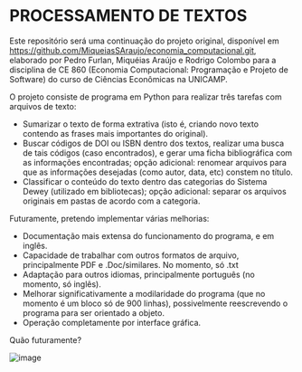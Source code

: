 # PROCESSAMENTO DE TEXTOS

Este repositório será uma continuação do projeto original, disponível em https://github.com/MiqueiasSAraujo/economia_computacional.git, elaborado por Pedro Furlan, Miquéias Araújo e Rodrigo Colombo para a disciplina de CE 860 (Economia Computacional: Programação e Projeto de Software) do curso de Ciências Econômicas na UNICAMP.

O projeto consiste de programa em Python para realizar três tarefas com arquivos de texto:

- Sumarizar o texto de forma extrativa (isto é, criando novo texto contendo as frases mais importantes do original).
- Buscar códigos de DOI ou ISBN dentro dos textos, realizar uma busca de tais códigos (caso encontrados), e gerar uma ficha bibliográfica com as informações encontradas; opção adicional: renomear arquivos para que as informações desejadas (como autor, data, etc) constem no título.
- Classificar o conteúdo do texto dentro das categorias do Sistema Dewey (utilizado em bibliotecas); opção adicional: separar os arquivos originais em pastas de acordo com a categoria.


Futuramente, pretendo implementar várias melhorias:
- Documentação mais extensa do funcionamento do programa, e em inglês.
- Capacidade de trabalhar com outros formatos de arquivo, principalmente PDF e .Doc/similares. No momento, só .txt
- Adaptação para outros idiomas, principalmente português (no momento, só inglês).
- Melhorar significativamente a modilaridade do programa (que no momento é um bloco só de 900 linhas), possivelmente reescrevendo o programa para ser orientado a objeto.
- Operação completamente por interface gráfica.






Quão futuramente?




![image](https://user-images.githubusercontent.com/90570800/144357326-86168c66-9e26-4524-95ac-8140b46ce409.png)
